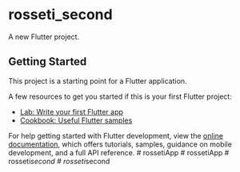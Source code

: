 # rosseti_second

A new Flutter project.

## Getting Started

This project is a starting point for a Flutter application.

A few resources to get you started if this is your first Flutter project:

- [Lab: Write your first Flutter app](https://docs.flutter.dev/get-started/codelab)
- [Cookbook: Useful Flutter samples](https://docs.flutter.dev/cookbook)

For help getting started with Flutter development, view the
[online documentation](https://docs.flutter.dev/), which offers tutorials,
samples, guidance on mobile development, and a full API reference.
#   r o s s e t i A p p  
 #   r o s s e t i A p p  
 #   r o s s e t i _ s e c o n d  
 #   r o s s e t i _ s e c o n d  
 